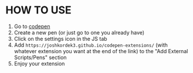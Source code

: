 # HOW TO USE
1. Go to [codepen](https://codepen.io)
2. Create a new pen (or just go to one you already have)
3. Click on the settings icon in the JS tab
4. Add `https://joshkordek3.github.io/codepen-extensions/` (with whatever extension you want at the end of the link) to the "Add External Scripts/Pens" section
5. Enjoy your extension
